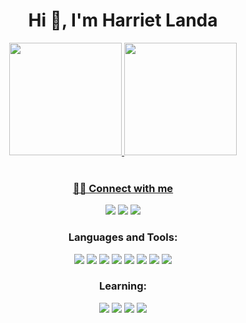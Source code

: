 <h1 align="center">Hi 👋, I'm Harriet Landa</h1>
<div align="center">
<a href="https://github.com/harrietLanda">
<img height="180em" src="https://github-readme-stats.vercel.app/api?username=harrietLanda&show_icons=true&theme=dracula&include_all_commits=true"/>
<img height="180em" src="https://github-readme-stats.vercel.app/api/top-langs/?username=harrietLanda&layout=compact&langs_count=7&theme=dracula"/>
</div>
<br>

<h3 align="Center"> 🤝🏻 Connect with me </h3>
<p align="center">
<a href="mailto:hlandagil@gmail.com"><img src="https://img.shields.io/badge/e‑mail-D14836.svg?style=for-the-badge&logo=GMail&logoColor=white"/></a>
<a href="https://twitter.com/hxxrrii"><img src="https://img.shields.io/badge/twitter-9cf.svg?style=for-the-badge&logo=twitter&logoColor=white"/></a>
<a href="https://linkedin.com/in/harrietlanda"><img src="https://img.shields.io/badge/linkedin-0077B5.svg?style=for-the-badge&logo=linkedin&logoColor=white"/></a>
</p>

<h3 align="Center">Languages and Tools:</h3>  
<p align="center">
<img src="https://img.shields.io/badge/Python-14354C?style=for-the-badge&logo=python&logoColor=white">
<img src="https://img.shields.io/badge/Flask-ff69b4?style=for-the-badge&logo=flask&logoColor=white">
<img src="https://img.shields.io/badge/JavaScript-F7DF1E?style=for-the-badge&logo=javascript&logoColor=black">
<img src="https://img.shields.io/badge/React-9cf?style=for-the-badge&logo=react&logoColor=white">
<img src="https://img.shields.io/badge/React Native-blue?style=for-the-badge&logo=react&logoColor=white">
<img src="https://img.shields.io/badge/PostgresSQL-430098?style=for-the-badge&logo=postgresql&logoColor=white"> 
<img src="https://img.shields.io/badge/MySQL-00000F?style=for-the-badge&logo=mysql&logoColor=white">
<img src="https://img.shields.io/badge/SQLite-07405E?style=for-the-badge&logo=sqlite&logoColor=white">
</p>

<h3 align="Center">Learning:</h3>  
<p align="center">
<img src="https://img.shields.io/badge/C%2B%2B-00599C?style=for-the-badge&logo=c%2B%2B&logoColor=white">
<img src="https://img.shields.io/badge/Rust-f77e05?style=for-the-badge&logo=rust&logoColor=white">
<img src="https://img.shields.io/badge/C-07405E?style=for-the-badge&logo=c&logoColor=white">
<img src="https://img.shields.io/badge/Lua-430098?style=for-the-badge&logo=lua&logoColor=white">

